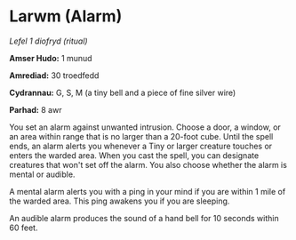 # Larwm (Alarm)

*Lefel 1 diofryd (ritual)*

**Amser Hudo:** 1 munud

**Amrediad:** 30 troedfedd

**Cydrannau:** G, S, M (a tiny bell and a piece of fine silver wire)

**Parhad:** 8 awr

You set an alarm against unwanted intrusion. Choose a door, a window, or an area within range that is no larger than a 20-foot cube. Until the spell ends, an alarm alerts you whenever a Tiny or larger creature touches or enters the warded area. When you cast the spell, you can designate creatures that won't set off the alarm. You also choose whether the alarm is mental or audible.

A mental alarm alerts you with a ping in your mind if you are within 1 mile of the warded area. This ping awakens you if you are sleeping.

An audible alarm produces the sound of a hand bell for 10 seconds within 60 feet.